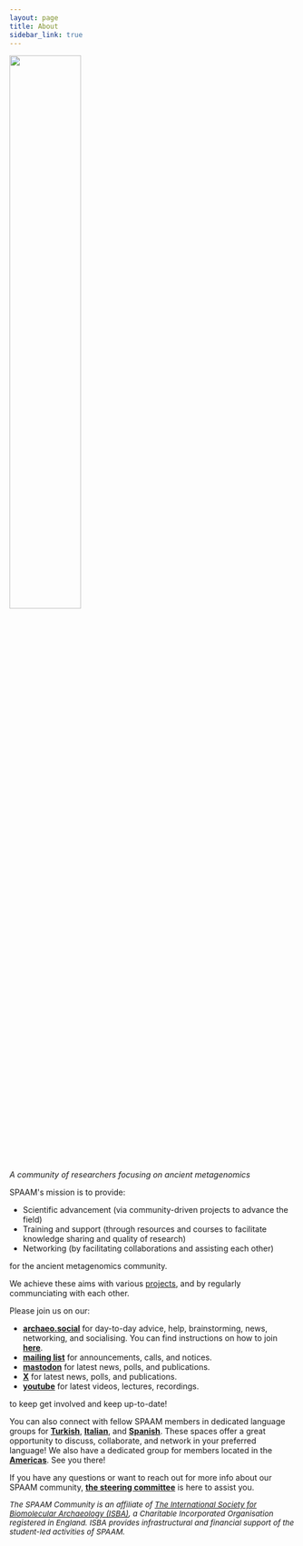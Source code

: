 ```yaml
---
layout: page
title: About
sidebar_link: true
---
```


<img src="/assets/media/SPAAM-Logo-Full-Colour.svg" class="center" width="50%" >

_A community of researchers focusing on ancient metagenomics_

SPAAM's mission is to provide:

- Scientific advancement (via community-driven projects to advance the field)
- Training and support (through resources and courses to facilitate knowledge sharing and quality of research)
- Networking (by facilitating collaborations and assisting each other)

for the ancient metagenomics community.

We achieve these aims with various [projects](/projects), and by regularly communciating with each other.

Please join us on our:

- [**archaeo.social**](https://matrix.to/#/#spaam:archaeo.social)
for day-to-day advice, help, brainstorming, news, networking, and socialising. You can find instructions on how to join [**here**](https://www.isbarch.org/chat).
- [**mailing list**](https://www.listserv.dfn.de/sympa/info/spaam-community) for announcements, calls, and notices.
- [**mastodon**](htthttps://genomic.social/@spaam_community) for latest news, polls, and publications.
- [**X**](http://X.com/spaam_community) for latest news, polls, and publications.
- [**youtube**](https://www.youtube.com/@spaam-community) for latest videos, lectures, recordings.

to keep get involved and keep up-to-date!


You can also connect with fellow SPAAM members in dedicated language groups for [**Turkish**](https://matrix.to/#/#spaam_turkish:archaeo.social), [**Italian**](https://matrix.to/#/#spaam_spaamghetti:archaeo.social), and [**Spanish**](https://matrix.to/#/#spaam_eSPAAMnol:archaeo.social). These spaces offer a great opportunity to discuss, collaborate, and network in your preferred language!
We also have a dedicated group for members located in the [**Americas**](https://matrix.to/#/#spaam_spaam-across-the-pond:archaeo.social). See you there!


If you have any questions or want to reach out for more info about our SPAAM community, [**the steering committee**](https://spaam-community.github.io/steering_committee/) is here to assist you.

<i style="font-size: 10pt">The SPAAM Community is an affiliate of [The International Society for Biomolecular Archaeology (ISBA)](https://isbarch.org), a Charitable Incorporated Organisation registered in England. ISBA provides infrastructural and financial support of the student-led activities of SPAAM.</i>

